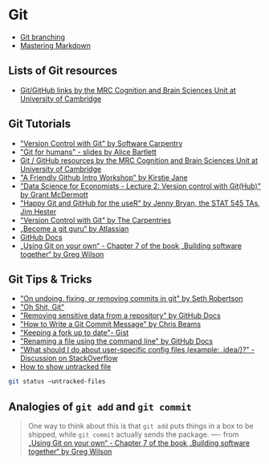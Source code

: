 # Git

- [Git branching](https://www.atlassian.com/de/git/tutorials/using-branches)
- [Mastering Markdown](https://guides.github.com/features/mastering-markdown/)

## Lists of Git resources

- [Git/GitHub links by the MRC Cognition and Brain Sciences Unit at University of Cambridge](http://www.mrc-cbu.cam.ac.uk/openscience/resources/#github)

## Git Tutorials

- ["Version Control with Git" by Software Carpentry](https://swcarpentry.github.io/git-novice/)
- ["Git for humans" - slides by Alice Bartlett](https://speakerdeck.com/alicebartlett/git-for-humans)
- [Git / GitHub resources by the MRC Cognition and Brain Sciences Unit at University of Cambridge](http://www.mrc-cbu.cam.ac.uk/openscience/resources/#github)
- ["A Friendly Github Intro Workshop" by Kirstie Jane](https://kirstiejane.github.io/friendly-github-intro/index.html)
- ["Data Science for Economists - Lecture 2: Version control with Git(Hub)" by Grant McDermott](https://raw.githack.com/uo-ec607/lectures/master/02-git/02-Git.html#1)
- ["Happy Git and GitHub for the useR" by Jenny Bryan, the STAT 545 TAs, Jim Hester](https://happygitwithr.com/)
- ["Version Control with Git" by The Carpentries](https://carpentries-incubator.github.io/git-novice-branch-pr/)
- [„Become a git guru“ by Atlassian](https://www.atlassian.com/git/tutorials)
- [GitHub Docs](https://docs.github.com/en)
- [„Using Git on your own“ - Chapter 7 of the book „Building software together“ by Greg Wilson](https://buildtogether.tech/git-solo/)

## Git Tips & Tricks

- ["On undoing, fixing, or removing commits in git" by Seth Robertson](http://sethrobertson.github.io/GitFixUm/fixup.html)
- ["Oh Shit, Git"](https://ohshitgit.com/)
- ["Removing sensitive data from a repository" by GitHub Docs](https://docs.github.com/en/github/authenticating-to-github/removing-sensitive-data-from-a-repository)
- ["How to Write a Git Commit Message" by Chris Beams](https://chris.beams.io/posts/git-commit/)
- ["Keeping a fork up to date"- Gist](https://gist.github.com/CristinaSolana/1885435)
- ["Renaming a file using the command line" by GitHub Docs](https://docs.github.com/en/github/managing-files-in-a-repository/renaming-a-file-using-the-command-line)
- ["What should I do about user-specific config files (example: .idea/)?" - Discussion on StackOverflow](https://stackoverflow.com/questions/26851885/what-should-i-do-about-user-specific-config-files-example-idea/26851996#26851996)
- [How to show untracked file](https://stackoverflow.com/questions/12682045/git-status-show-files-that-will-be-added-staged-in-subdirectories)

```bash
git status —untracked-files
```

## Analogies of `git add` and `git commit`

> One way to think about this is that `git add` puts things in a box to be shipped, while `git commit` actually sends the package.
> —- from [„Using Git on your own“ - Chapter 7 of the book „Building software together“ by Greg Wilson](https://buildtogether.tech/git-solo/)